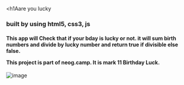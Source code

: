 <h1Aare you lucky</h1>
<h3>built by using html5, css3, js</h3>
<h4>This app will Check that if your bday is lucky or not. it will sum birth numbers and divide by lucky number and return true if divisible else false.

This project is part of neog.camp. It is mark 11 Birthday Luck.</h4>


![image](https://user-images.githubusercontent.com/109124944/194768854-c7fbd627-3da8-40ed-b78e-2c2bdb9f53ba.png)

